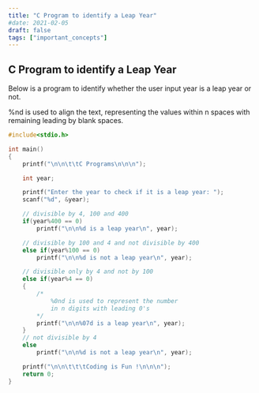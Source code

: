 ```yaml
---
title: "C Program to identify a Leap Year"
#date: 2021-02-05
draft: false
tags: ["important_concepts"]
---
```


## C Program to identify a Leap Year

Below is a program to identify whether the user input year is a leap year or not.

%nd is used to align the text, representing the values within n spaces with remaining leading by blank spaces.

```c
#include<stdio.h>

int main()
{
    printf("\n\n\t\tC Programs\n\n\n");

    int year;

    printf("Enter the year to check if it is a leap year: ");
    scanf("%d", &year);

    // divisible by 4, 100 and 400
    if(year%400 == 0)
        printf("\n\n%d is a leap year\n", year);

    // divisible by 100 and 4 and not divisible by 400
    else if(year%100 == 0)
        printf("\n\n%d is not a leap year\n", year);

    // divisible only by 4 and not by 100
    else if(year%4 == 0)
    {
        /*
            %0nd is used to represent the number
            in n digits with leading 0's
        */
        printf("\n\n%07d is a leap year\n", year);
    }
    // not divisible by 4
    else
        printf("\n\n%d is not a leap year\n", year);

    printf("\n\n\t\t\tCoding is Fun !\n\n\n");
    return 0;
}
```
